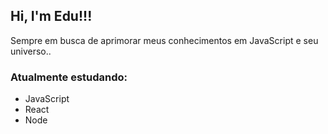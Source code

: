 <h2>Hi, I'm Edu!!!</h2>
<p>Sempre em busca de aprimorar meus conhecimentos em JavaScript e seu universo..</p>
<h3> Atualmente estudando: </h3>
<ul>
  <li>JavaScript</li>
  <li>React</li>
  <li>Node</li>
</ul>

